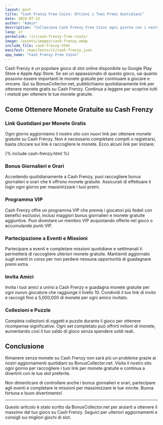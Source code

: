 ```yaml
---
layout: post
title: "Cash Frenzy Free Coins: Ottieni i Tuoi Premi Quotidiani"
date: 2024-07-23
author: "Admin"
description: "Colleziona Cash Frenzy Free Coins ogni giorno con i nostri link sicuri. Ottieni monete gratuite per giocare a giochi da casinò e vincere vantaggi unici."
lang: it
permalink: /it/cash-frenzy-free-coins/
image: /assets/images/cash-frenzy.webp
include_file: cash-frenzy.html
manifest: /manifests/it/cash-frenzy.json
app_name: "Cash Frenzy Free Coins"
---
```


Cash Frenzy è un popolare gioco di slot online disponibile su Google Play Store e Apple App Store. Se sei un appassionato di questo gioco, sai quanto possono essere importanti le monete gratuite per continuare a giocare e vincere. Qui su BonusCollector.net, pubblichiamo quotidianamente link per ottenere monete gratis su Cash Frenzy. Continua a leggere per scoprire tutti i metodi per ottenere le tue monete gratuite.

## Come Ottenere Monete Gratuite su Cash Frenzy

### Link Quotidiani per Monete Gratis

Ogni giorno aggiorniamo il nostro sito con nuovi link per ottenere monete gratuite su Cash Frenzy. Non è necessario completare compiti o registrarsi, basta cliccare sui link e raccogliere le monete. Ecco alcuni link per iniziare:

{% include cash-frenzy.html %}

### Bonus Giornalieri e Orari

Accedendo quotidianamente a Cash Frenzy, puoi raccogliere bonus giornalieri e orari che ti offrono monete gratuite. Assicurati di effettuare il login ogni giorno per massimizzare i tuoi premi.

### Programma VIP

Cash Frenzy offre un programma VIP che premia i giocatori più fedeli con benefici esclusivi, inclusi maggiori bonus giornalieri e monete gratuite aggiuntive. Puoi diventare un membro VIP acquistando offerte nel gioco o accumulando punti VIP.

### Partecipazione a Eventi e Missioni

Partecipare a eventi e completare missioni quotidiane e settimanali ti permetterà di raccogliere ulteriori monete gratuite. Mantieniti aggiornato sugli eventi in corso per non perdere nessuna opportunità di guadagnare premi extra.

### Invita Amici

Invita i tuoi amici a unirsi a Cash Frenzy e guadagna monete gratuite per ogni nuovo giocatore che raggiunge il livello 10. Condividi il tuo link di invito e raccogli fino a 5,000,000 di monete per ogni amico invitato.

### Collezioni e Puzzle

Completa collezioni di oggetti e puzzle durante il gioco per ottenere ricompense significative. Ogni set completato può offrirti milioni di monete, aumentando così il tuo saldo di gioco senza spendere soldi reali.

## Conclusione

Rimanere senza monete su Cash Frenzy non sarà più un problema grazie ai nostri aggiornamenti quotidiani su BonusCollector.net. Visita il nostro sito ogni giorno per raccogliere i tuoi link per monete gratuite e continua a divertirti con le tue slot preferite. 

Non dimenticare di controllare anche i bonus giornalieri e orari, partecipare agli eventi e completare le missioni per massimizzare le tue vincite. Buona fortuna e buon divertimento!

---

Questo articolo è stato scritto da BonusCollector.net per aiutarti a ottenere il massimo dal tuo gioco su Cash Frenzy. Seguici per ulteriori aggiornamenti e consigli sui migliori giochi di slot.